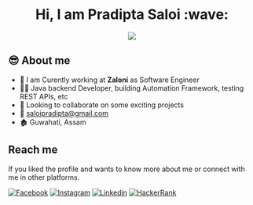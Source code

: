 <h1 align="center">Hi, I am Pradipta Saloi :wave: </h1>
<p align="center">
  <a href="https://github.com/DenverCoder1/readme-typing-svg">
    <img src="https://readme-typing-svg.herokuapp.com?color=%234F00F6&center=true&vCenter=true&lines=Welcome+to+my+Github+Profile;Software+Engineer+by+profession+;Big+data+%7C+AWS+%7C+Hadoop">
  </a>
</p>

## :sunglasses:  About me
- :office: I am Curently working at **Zaloni** as Software Engineer
- :technologist: Java backend Developer, building Automation Framework, testing REST APIs, etc
- :handshake: Looking to collaborate on some exciting projects
- :e-mail: saloipradipta@gmail.com
- :derelict_house: Guwahati, Assam

## Reach me 
If you liked the profile and wants to know more about me or connect with me in other platforms.

<a href="https://www.facebook.com/pradiptaKalita"><img src="https://img.shields.io/badge/Facebook-1877F2?style=for-the-badge&logo=facebook&logoColor=white" alt="Facebook"/></a>
<a href="https://www.instagram.com/saloi_pradipta/"><img src="https://img.shields.io/badge/Instagram-E4405F?style=for-the-badge&logo=instagram&logoColor=white" alt="Instagram"/></a>
<a href="https://www.linkedin.com/in/pradipta-saloi"><img src="https://img.shields.io/badge/LinkedIn-0077B5?style=for-the-badge&logo=linkedin&logoColor=white" alt="Linkedin"/></a>
<a href="https://www.hackerrank.com/saloipradipta"><img src="https://img.shields.io/badge/-Hackerrank-2EC866?style=for-the-badge&logo=HackerRank&logoColor=white" alt="HackerRank"/></a>



